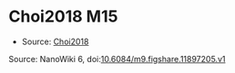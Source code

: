 <a name="material" />

# Choi2018 M15
<script type="application/ld+json">
  {
    "@context": "https://schema.org/",
    "@type": "ChemicalSubstance",
    "@id": "https://egonw.github.io/nanowiki/nanowiki526.html#material",
    "http://purl.org/dc/terms/conformsTo":
      {
        "@type": "CreativeWork",
        "@id": "https://bioschemas.org/profiles/ChemicalSubstance/0.4-RELEASE/"
      },
    "identfier": "526",
    "name": "Choi2018 M15",
    "url": "https://egonw.github.io/nanowiki/nanowiki526.html#material",
    "sameAs": "http://127.0.0.1/mediawiki/index.php/Special:URIResolver/Choi2018_M15"
  }
</script>


* Source: [Choi2018](Choi2018.md)


Source: NanoWiki 6, doi:[10.6084/m9.figshare.11897205.v1](https://doi.org/10.6084/m9.figshare.11897205.v1)
